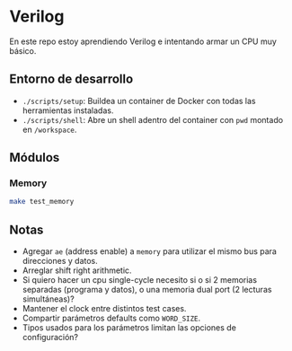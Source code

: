# Verilog

En este repo estoy aprendiendo Verilog e intentando armar un CPU muy básico.

## Entorno de desarrollo

- `./scripts/setup`: Buildea un container de Docker con todas las herramientas instaladas.
- `./scripts/shell`: Abre un shell adentro del container con `pwd` montado en `/workspace`.

## Módulos

### Memory

```sh
make test_memory
```

## Notas

- Agregar `ae` (address enable) a `memory` para utilizar el mismo bus para direcciones y datos.
- Arreglar shift right arithmetic.
- Si quiero hacer un cpu single-cycle necesito si o si 2 memorias separadas (programa y datos), o una memoria dual port (2 lecturas simultáneas)?
- Mantener el clock entre distintos test cases.
- Compartir parámetros defaults como `WORD_SIZE`.
- Tipos usados para los parámetros limitan las opciones de configuración?
